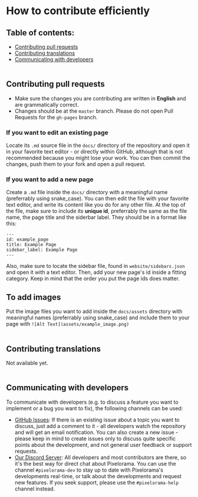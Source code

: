 # How to contribute efficiently

## Table of contents:

* [Contributing pull requests](#contributing-pull-requests)
* [Contributing translations](#contributing-translations)
* [Communicating with developers](#communicating-with-developers)
<br><br>

## Contributing pull requests
- Make sure the changes you are contributing are written in **English** and are grammatically correct.
- Changes should be at the `master` branch. Please do not open Pull Requests for the `gh-pages` branch.

### If you want to edit an existing page
Locate its `.md` source file in the `docs/` directory of the repository and open it
in your favorite text editor - or directly within GitHub, although that is not recommended because you might lose your work. You can then commit the changes, push them to your fork and open a pull request.

### If you want to add a new page
Create a `.md` file inside the `docs/` directory with a meaningful name (preferrably using snake_case). You can then edit the file with your favorite text editor, and write its content
like you do for any other file. At the top of the file, make sure to include its **unique id**, preferrably the same as the file name, the page title and the siderbar label. They should be in a format like this:
```
---
id: example_page
title: Example Page
sidebar_label: Example Page
---
```
Also, make sure to locate the sidebar file, found in `website/sidebars.json` and open it with a text editor.
Then, add your new page's id inside a fitting category. Keep in mind that the order you put the page ids does matter.

## To add images
Put the image files you want to add inside the `docs/assets` directory with meaningful names (preferrably using snake_case) and include them to your page with `![Alt Text](assets/example_image.png)`
<br><br>

## Contributing translations
Not available yet.
<br><br>

## Communicating with developers
To communicate with developers (e.g. to discuss a feature you want to implement or a bug you want to fix), the following channels can be used:

- [GitHub Issues](https://github.com/Orama-Interactive/Pixelorama-Docs/issues): If there is an
  existing issue about a topic you want to discuss, just add a comment to it -
  all developers watch the repository and will get an email notification. You
  can also create a new issue - please keep in mind to create issues only to
  discuss quite specific points about the development, and not general user
  feedback or support requests.
- [Our Discord Server](https://discord.gg/GTMtr8s): All developers and most contributors are there, so it's the best way for direct chat
  about Pixelorama. You can use the channel `#pixelorama-dev` to stay up to date with Pixelorama's developments real-time,
  or talk about the developments and request new features. If you seek support, please use the `#pixelorama-help` channel instead.